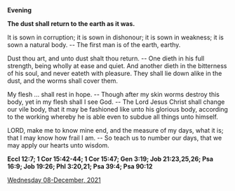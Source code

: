 **Evening**

**The dust shall return to the earth as it was.**
 
It is sown in corruption; it is sown in dishonour; it is sown in weakness; it is sown a natural body. -- The first man is of the earth, earthy.
 
Dust thou art, and unto dust shalt thou return. -- One dieth in his full strength, being wholly at ease and quiet. And another dieth in the bitterness of his soul, and never eateth with pleasure. They shall lie down alike in the dust, and the worms shall cover them.
 
My flesh ... shall rest in hope. -- Though after my skin worms destroy this body, yet in my flesh shall I see God. -- The Lord Jesus Christ shall change our vile body, that it may be fashioned like unto his glorious body, according to the working whereby he is able even to subdue all things unto himself.
 
LORD, make me to know mine end, and the measure of my days, what it is; that I may know how frail I am. -- So teach us to number our days, that we may apply our hearts unto wisdom.  

**Eccl 12:7; 1 Cor 15:42-44; 1 Cor 15:47; Gen 3:19; Job 21:23,25,26; Psa 16:9; Job 19:26; Phl 3:20,21; Psa 39:4; Psa 90:12**

[Wednesday 08-December, 2021](https://t.me/daily_light)
